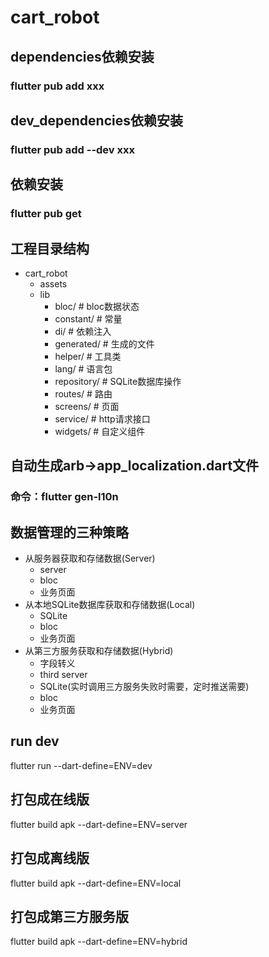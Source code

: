 <!--
 * @Author: Levi Li
 * @Date: 2024-03-13 17:24:06
 * @description: 
-->
# cart_robot

## dependencies依赖安装
### flutter pub add xxx

## dev_dependencies依赖安装
### flutter pub add --dev xxx

## 依赖安装
### flutter pub get

## 工程目录结构
- cart_robot
  - assets
  - lib
    - bloc/          # bloc数据状态
    - constant/      # 常量
    - di/            # 依赖注入
    - generated/     # 生成的文件
    - helper/        # 工具类
    - lang/          # 语言包
    - repository/    # SQLite数据库操作
    - routes/        # 路由
    - screens/       # 页面
    - service/       # http请求接口
    - widgets/       # 自定义组件
  

## 自动生成arb->app_localization.dart文件
### 命令：flutter gen-l10n


## 数据管理的三种策略
- 从服务器获取和存储数据(Server)
  - server
  - bloc
  - 业务页面
- 从本地SQLite数据库获取和存储数据(Local)
  - SQLite
  - bloc
  - 业务页面
- 从第三方服务获取和存储数据(Hybrid)
  - 字段转义
  - third server
  - SQLite(实时调用三方服务失败时需要，定时推送需要)
  - bloc
  - 业务页面


<!-- run dev -->
## run dev
flutter run --dart-define=ENV=dev
## 打包成在线版
flutter build apk --dart-define=ENV=server
## 打包成离线版
flutter build apk --dart-define=ENV=local
## 打包成第三方服务版
flutter build apk --dart-define=ENV=hybrid
